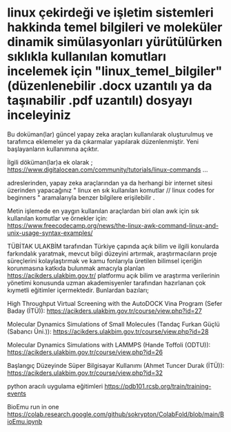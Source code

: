# linux çekirdeği ve işletim sistemleri hakkinda temel bilgileri ve moleküler dinamik simülasyonları yürütülürken sıklıkla kullanılan komutları incelemek için "linux_temel_bilgiler" (düzenlenebilir .docx uzantılı ya da taşınabilir .pdf uzantılı) dosyayı inceleyiniz
Bu doküman(lar) güncel yapay zeka araçları kullanılarak oluşturulmuş ve tarafımca eklemeler ya da çıkarmalar yapılarak düzenlenmiştir. Yeni başlayanların kullanımına açıktır.

İlgili döküman(lar)a ek olarak ;
https://www.digitalocean.com/community/tutorials/linux-commands
...

adreslerinden, yapay zeka araçlarından ya da herhangi bir internet sitesi üzerinden yapacağınız " linux en sık kullanılan komutlar // linux codes for beginners " aramalarıyla benzer bilgilere erişilebilir . 

Metin işlemede en yaygın kullanılan araçlardan biri olan awk için sık kullanılan komutlar ve örnekler için: https://www.freecodecamp.org/news/the-linux-awk-command-linux-and-unix-usage-syntax-examples/


TÜBİTAK ULAKBİM tarafından Türkiye çapında açık bilim ve ilgili konularda farkındalık yaratmak, mevcut bilgi düzeyini artırmak, araştırmacıların proje süreçlerini kolaylaştırmak ve kamu fonlarıyla üretilen bilimsel içeriğin korunmasına katkıda bulunmak amacıyla planlan https://acikders.ulakbim.gov.tr/ platformu açık bilim ve araştırma verilerinin yönetimi konusunda uzman akademisyenler tarafından hazırlanan çok kıymetli eğitimler içermektedir. Bunlardan bazıları;

High Throughput Virtual Screening with the AutoDOCK Vina Program (Sefer Baday (İTÜ)): https://acikders.ulakbim.gov.tr/course/view.php?id=27

Molecular Dynamics Simulations of Small Molecules (Tandaç Furkan Güçlü (Sabancı Üni.)): https://acikders.ulakbim.gov.tr/course/view.php?id=28 

Molecular Dynamics Simulations with LAMMPS (Hande Toffoli (ODTU)): https://acikders.ulakbim.gov.tr/course/view.php?id=26

Başlangıç Düzeyinde Süper Bilgisayar Kullanımı (Ahmet Tuncer Durak (İTÜ)): https://acikders.ulakbim.gov.tr/course/view.php?id=32


python aracılı uygulama eğitimleri https://pdb101.rcsb.org/train/training-events



BioEmu run in one
https://colab.research.google.com/github/sokrypton/ColabFold/blob/main/BioEmu.ipynb
